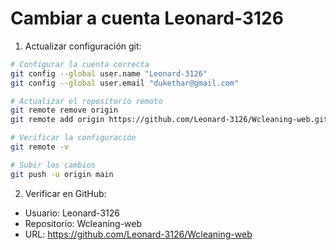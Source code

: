 # Cambiar a cuenta Leonard-3126

1. Actualizar configuración git:
```bash
# Configurar la cuenta correcta
git config --global user.name "Leonard-3126"
git config --global user.email "dukethar@gmail.com"

# Actualizar el repositorio remoto
git remote remove origin
git remote add origin https://github.com/Leonard-3126/Wcleaning-web.git

# Verificar la configuración
git remote -v

# Subir los cambios
git push -u origin main
```

2. Verificar en GitHub:
- Usuario: Leonard-3126
- Repositorio: Wcleaning-web
- URL: https://github.com/Leonard-3126/Wcleaning-web
